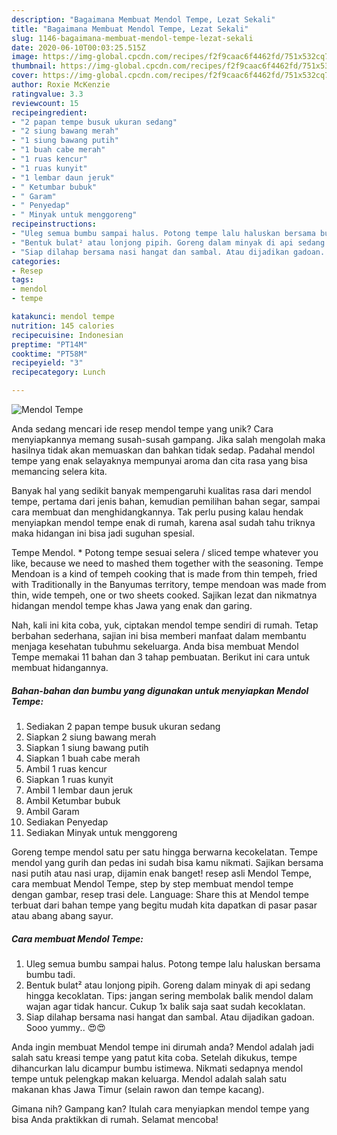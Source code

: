 ```yaml
---
description: "Bagaimana Membuat Mendol Tempe, Lezat Sekali"
title: "Bagaimana Membuat Mendol Tempe, Lezat Sekali"
slug: 1146-bagaimana-membuat-mendol-tempe-lezat-sekali
date: 2020-06-10T00:03:25.515Z
image: https://img-global.cpcdn.com/recipes/f2f9caac6f4462fd/751x532cq70/mendol-tempe-foto-resep-utama.jpg
thumbnail: https://img-global.cpcdn.com/recipes/f2f9caac6f4462fd/751x532cq70/mendol-tempe-foto-resep-utama.jpg
cover: https://img-global.cpcdn.com/recipes/f2f9caac6f4462fd/751x532cq70/mendol-tempe-foto-resep-utama.jpg
author: Roxie McKenzie
ratingvalue: 3.3
reviewcount: 15
recipeingredient:
- "2 papan tempe busuk ukuran sedang"
- "2 siung bawang merah"
- "1 siung bawang putih"
- "1 buah cabe merah"
- "1 ruas kencur"
- "1 ruas kunyit"
- "1 lembar daun jeruk"
- " Ketumbar bubuk"
- " Garam"
- " Penyedap"
- " Minyak untuk menggoreng"
recipeinstructions:
- "Uleg semua bumbu sampai halus. Potong tempe lalu haluskan bersama bumbu tadi."
- "Bentuk bulat² atau lonjong pipih. Goreng dalam minyak di api sedang hingga kecoklatan. Tips: jangan sering membolak balik mendol dalam wajan agar tidak hancur. Cukup 1x balik saja saat sudah kecoklatan."
- "Siap dilahap bersama nasi hangat dan sambal. Atau dijadikan gadoan. Sooo yummy.. 😍😍"
categories:
- Resep
tags:
- mendol
- tempe

katakunci: mendol tempe 
nutrition: 145 calories
recipecuisine: Indonesian
preptime: "PT14M"
cooktime: "PT58M"
recipeyield: "3"
recipecategory: Lunch

---
```



![Mendol Tempe](https://img-global.cpcdn.com/recipes/f2f9caac6f4462fd/751x532cq70/mendol-tempe-foto-resep-utama.jpg)

Anda sedang mencari ide resep mendol tempe yang unik? Cara menyiapkannya memang susah-susah gampang. Jika salah mengolah maka hasilnya tidak akan memuaskan dan bahkan tidak sedap. Padahal mendol tempe yang enak selayaknya mempunyai aroma dan cita rasa yang bisa memancing selera kita.

Banyak hal yang sedikit banyak mempengaruhi kualitas rasa dari mendol tempe, pertama dari jenis bahan, kemudian pemilihan bahan segar, sampai cara membuat dan menghidangkannya. Tak perlu pusing kalau hendak menyiapkan mendol tempe enak di rumah, karena asal sudah tahu triknya maka hidangan ini bisa jadi suguhan spesial.

Tempe Mendol. * Potong tempe sesuai selera / sliced tempe whatever you like, because we need to mashed them together with the seasoning. Tempe Mendoan is a kind of tempeh cooking that is made from thin tempeh, fried with Traditionally in the Banyumas territory, tempe mendoan was made from thin, wide tempeh, one or two sheets cooked. Sajikan lezat dan nikmatnya hidangan mendol tempe khas Jawa yang enak dan garing.


Nah, kali ini kita coba, yuk, ciptakan mendol tempe sendiri di rumah. Tetap berbahan sederhana, sajian ini bisa memberi manfaat dalam membantu menjaga kesehatan tubuhmu sekeluarga. Anda bisa membuat Mendol Tempe memakai 11 bahan dan 3 tahap pembuatan. Berikut ini cara untuk membuat hidangannya.

<!--inarticleads1-->

##### Bahan-bahan dan bumbu yang digunakan untuk menyiapkan Mendol Tempe:

1. Sediakan 2 papan tempe busuk ukuran sedang
1. Siapkan 2 siung bawang merah
1. Siapkan 1 siung bawang putih
1. Siapkan 1 buah cabe merah
1. Ambil 1 ruas kencur
1. Siapkan 1 ruas kunyit
1. Ambil 1 lembar daun jeruk
1. Ambil  Ketumbar bubuk
1. Ambil  Garam
1. Sediakan  Penyedap
1. Sediakan  Minyak untuk menggoreng


Goreng tempe mendol satu per satu hingga berwarna kecokelatan. Tempe mendol yang gurih dan pedas ini sudah bisa kamu nikmati. Sajikan bersama nasi putih atau nasi urap, dijamin enak banget! resep asli Mendol Tempe, cara membuat Mendol Tempe, step by step membuat mendol tempe dengan gambar, resep trasi dele. Language: Share this at Mendol tempe terbuat dari bahan tempe yang begitu mudah kita dapatkan di pasar pasar atau abang abang sayur. 

<!--inarticleads2-->

##### Cara membuat Mendol Tempe:

1. Uleg semua bumbu sampai halus. Potong tempe lalu haluskan bersama bumbu tadi.
1. Bentuk bulat² atau lonjong pipih. Goreng dalam minyak di api sedang hingga kecoklatan. Tips: jangan sering membolak balik mendol dalam wajan agar tidak hancur. Cukup 1x balik saja saat sudah kecoklatan.
1. Siap dilahap bersama nasi hangat dan sambal. Atau dijadikan gadoan. Sooo yummy.. 😍😍


Anda ingin membuat Mendol tempe ini dirumah anda? Mendol adalah jadi salah satu kreasi tempe yang patut kita coba. Setelah dikukus, tempe dihancurkan lalu dicampur bumbu istimewa. Nikmati sedapnya mendol tempe untuk pelengkap makan keluarga. Mendol adalah salah satu makanan khas Jawa Timur (selain rawon dan tempe kacang). 

Gimana nih? Gampang kan? Itulah cara menyiapkan mendol tempe yang bisa Anda praktikkan di rumah. Selamat mencoba!
